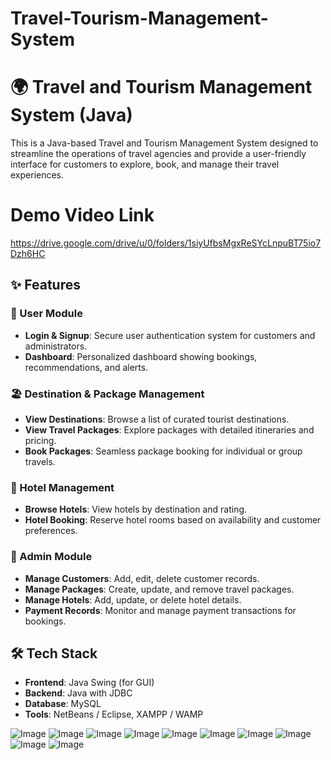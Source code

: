 # Travel-Tourism-Management-System

# 🌍 Travel and Tourism Management System (Java)

This is a Java-based Travel and Tourism Management System designed to streamline the operations of travel agencies and provide a user-friendly interface for customers to explore, book, and manage their travel experiences.

# Demo Video Link
https://drive.google.com/drive/u/0/folders/1siyUfbsMgxReSYcLnpuBT75io7Dzh6HC

## ✨ Features

### 🔐 User Module

* **Login & Signup**: Secure user authentication system for customers and administrators.
* **Dashboard**: Personalized dashboard showing bookings, recommendations, and alerts.

### 🏖️ Destination & Package Management

* **View Destinations**: Browse a list of curated tourist destinations.
* **View Travel Packages**: Explore packages with detailed itineraries and pricing.
* **Book Packages**: Seamless package booking for individual or group travels.

### 🏨 Hotel Management

* **Browse Hotels**: View hotels by destination and rating.
* **Hotel Booking**: Reserve hotel rooms based on availability and customer preferences.

### 🧾 Admin Module

* **Manage Customers**: Add, edit, delete customer records.
* **Manage Packages**: Create, update, and remove travel packages.
* **Manage Hotels**: Add, update, or delete hotel details.
* **Payment Records**: Monitor and manage payment transactions for bookings.

## 🛠️ Tech Stack

* **Frontend**: Java Swing (for GUI)
* **Backend**: Java with JDBC
* **Database**: MySQL
* **Tools**: NetBeans / Eclipse, XAMPP / WAMP

![Image](https://github.com/user-attachments/assets/0f142698-2c03-4762-99b7-bf646e412d43)
![Image](https://github.com/user-attachments/assets/4602a439-636c-4c25-998e-4cd91074e089)
![Image](https://github.com/user-attachments/assets/1bb265e8-db8e-4ec5-9496-cfc9db85d617)
![Image](https://github.com/user-attachments/assets/8c17de10-2aff-4b3d-b0a2-d943d9616368)
![Image](https://github.com/user-attachments/assets/24851689-256e-47c1-a639-f88550e2b706)
![Image](https://github.com/user-attachments/assets/a925c10d-435a-499d-ba92-ec7351f70d2b)
![Image](https://github.com/user-attachments/assets/0c41b0b9-f227-4f59-9b4a-4a5460a13e3b)
![Image](https://github.com/user-attachments/assets/91ea21f7-bdcc-44ca-867e-414c372e9efb)
![Image](https://github.com/user-attachments/assets/d87cfee1-34bb-4ab2-8000-4ec35cc1ee02)
![Image](https://github.com/user-attachments/assets/6bde2605-ce74-4348-b2a6-81018b183d64)

